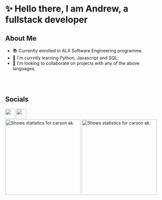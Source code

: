 # :sparkles: **Hello there**, I am Andrew, a fullstack developer

## About Me

- :books: Currently enrolled in ALX Software Engineering programme.
- 🌱 I'm currntly learning Python, Javascript and SQL.
- :handshake: I'm looking to collaborate on projects with any of the above languages.

<!-- Add more details -->

<br>
<br>

## Socials

[<img align="left" width="32" src="https://unpkg.com/simple-icons@v11/icons/x.svg" />][X]
[<img align="left" width="32" src="https://unpkg.com/simple-icons@v11/icons/gmail.svg" />][gmail]

<br>
<br>

<!-- GitHub Stats -->
<picture>
  <source height=240 align="center" media="(prefers-color-scheme: dark)" srcset="https://github-readme-stats-xi-one-93.vercel.app/api?username=carsonak&theme=github_dark_dimmed&show_icons=true">
  <source height=240 align="center" media="(prefers-color-scheme: light)" srcset="https://github-readme-stats-xi-one-93.vercel.app/api?username=carsonak&theme=catppuccin_latte&show_icons=true">
  <img height=240 align="center" alt="Shows statistics for carson ak." src="https://github-readme-stats-xi-one-93.vercel.app/api?username=carsonak&theme=github_dark_dimmed&show_icons=true">
</picture>

<!-- Top Languages -->

<picture>
  <source height=240 align="center" media="(prefers-color-scheme: dark)" srcset="https://github-readme-stats.vercel.app/api/top-langs/?username=carsonak&theme=github_dark_dimmed&show_icons=true&layout=donut&size_weight=0.5&count_weight=0.5&langs_count=9&exclude_repo=github-readme-stats,C-Quadratic-Sieve,Shell_Test_Suite,myfirstwebpage,Betty,0x01-Task1SourceCode,mazesolving">
  <source height=240 align="center" media="(prefers-color-scheme: light)" srcset="https://github-readme-stats.vercel.app/api/top-langs/?username=carsonak&theme=catppuccin_latte&show_icons=true&layout=donut&size_weight=0.5&count_weight=0.5&langs_count=9&exclude_repo=github-readme-stats,C-Quadratic-Sieve,Shell_Test_Suite,myfirstwebpage,Betty,0x01-Task1SourceCode,mazesolving">
  <img height=240 align="center" alt="Shows statistics for carson ak." src="https://github-readme-stats.vercel.app/api/top-langs/?username=carsonak&theme=github_dark_dimmed&show_icons=true&layout=donut&size_weight=0.5&count_weight=0.5&langs_count=9&exclude_repo=github-readme-stats,C-Quadratic-Sieve,Shell_Test_Suite,myfirstwebpage,Betty,0x01-Task1SourceCode,mazesolving">
</picture>

[X]: https://twitter.com/andrewiscarson (X)
[gmail]: carsoniskihara@gmail.com (G-mail)
